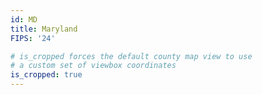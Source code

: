 ```yaml
---
id: MD
title: Maryland
FIPS: '24'

# is_cropped forces the default county map view to use
# a custom set of viewbox coordinates
is_cropped: true
---
```

